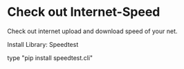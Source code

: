 # Check out Internet-Speed
Check out internet upload and download speed of your net.

Install Library: Speedtest

type "pip install speedtest.cli"
